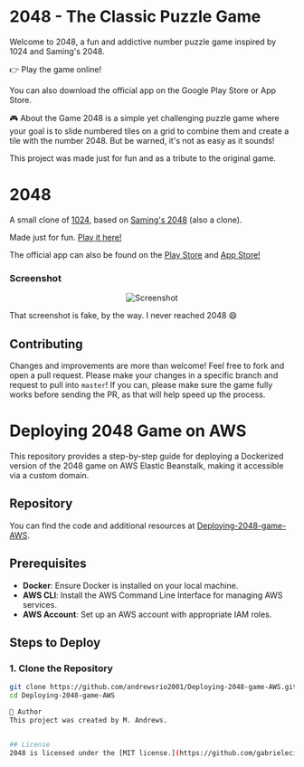# 2048 -  The Classic Puzzle Game
Welcome to 2048, a fun and addictive number puzzle game inspired by 1024 and Saming's 2048.

👉 Play the game online!

You can also download the official app on the Google Play Store or App Store.

🎮 About the Game
2048 is a simple yet challenging puzzle game where your goal is to slide numbered tiles on a grid to combine them and create a tile with the number 2048. But be warned, it's not as easy as it sounds!

This project was made just for fun and as a tribute to the original game.

# 2048
A small clone of [1024](https://play.google.com/store/apps/details?id=com.veewo.a1024), based on [Saming's 2048](http://saming.fr/p/2048/) (also a clone).

Made just for fun. [Play it here!](http://gabrielecirulli.github.io/2048/)

The official app can also be found on the [Play Store](https://play.google.com/store/apps/details?id=com.gabrielecirulli.app2048) and [App Store!](https://itunes.apple.com/us/app/2048-by-gabriele-cirulli/id868076805)





### Screenshot

<p align="center">
  <img src="https://cloud.githubusercontent.com/assets/1175750/8614312/280e5dc2-26f1-11e5-9f1f-5891c3ca8b26.png" alt="Screenshot"/>
</p>

That screenshot is fake, by the way. I never reached 2048 :smile:

## Contributing
Changes and improvements are more than welcome! Feel free to fork and open a pull request. Please make your changes in a specific branch and request to pull into `master`! If you can, please make sure the game fully works before sending the PR, as that will help speed up the process.
# Deploying 2048 Game on AWS

This repository provides a step-by-step guide for deploying a Dockerized version of the 2048 game on AWS Elastic Beanstalk, making it accessible via a custom domain.

## Repository

You can find the code and additional resources at [Deploying-2048-game-AWS](https://github.com/andrewsrio2001/Deploying-2048-game-AWS.git).

## Prerequisites

- **Docker**: Ensure Docker is installed on your local machine.
- **AWS CLI**: Install the AWS Command Line Interface for managing AWS services.
- **AWS Account**: Set up an AWS account with appropriate IAM roles.

## Steps to Deploy

### 1. Clone the Repository
```bash
git clone https://github.com/andrewsrio2001/Deploying-2048-game-AWS.git
cd Deploying-2048-game-AWS

👤 Author
This project was created by M. Andrews.


## License
2048 is licensed under the [MIT license.](https://github.com/gabrielecirulli/2048/blob/master/LICENSE.txt)


